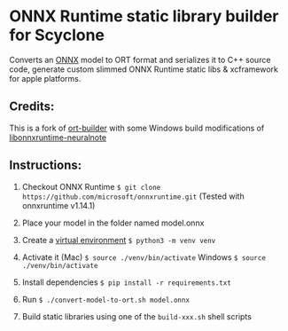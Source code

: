 # ONNX Runtime static library builder for Scyclone

Converts an [ONNX](https://onnx.ai) model to ORT format and serializes it to C++ source code, generate custom slimmed ONNX Runtime static libs & xcframework for apple platforms.

## Credits:

This is a fork of [ort-builder](https://github.com/olilarkin/ort-builder) with some Windows build modifications of [libonnxruntime-neuralnote](https://github.com/tiborvass/libonnxruntime-neuralnote)

## Instructions:

1. Checkout ONNX Runtime `$ git clone https://github.com/microsoft/onnxruntime.git` (Tested with onnxruntime v1.14.1)

2. Place your model in the folder named model.onnx

3. Create a [virtual environment](https://packaging.python.org/tutorials/installing-packages/#creating-virtual-environments) `$ python3 -m venv venv`

4. Activate it (Mac) `$ source ./venv/bin/activate` Windows `$ source ./venv/bin/activate`

5. Install dependencies `$ pip install -r requirements.txt`

6. Run `$ ./convert-model-to-ort.sh model.onnx`

7. Build static libraries using one of the `build-xxx.sh` shell scripts

